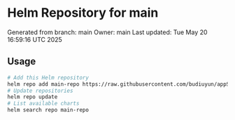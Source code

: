 # Helm Repository for main
Generated from branch: main
Owner: main
Last updated: Tue May 20 16:59:16 UTC 2025

## Usage
```bash
# Add this Helm repository
helm repo add main-repo https://raw.githubusercontent.com/budiuyun/appStore/helm-main/
# Update repositories
helm repo update
# List available charts
helm search repo main-repo
```
